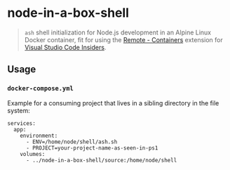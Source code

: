# node-in-a-box-shell

> `ash` shell initialization for Node.js development
  in an Alpine Linux Docker container, fit for using the
  [Remote - Containers](https://marketplace.visualstudio.com/items?itemName=ms-vscode-remote.remote-containers)
  extension for
  [Visual Studio Code Insiders](https://code.visualstudio.com/insiders/).

## Usage

### `docker-compose.yml`

Example for a consuming project that lives in
a sibling directory in the file system:

    services:
      app:
        environment:
          - ENV=/home/node/shell/ash.sh
          - PROJECT=your-project-name-as-seen-in-ps1
        volumes:
          - ../node-in-a-box-shell/source:/home/node/shell
